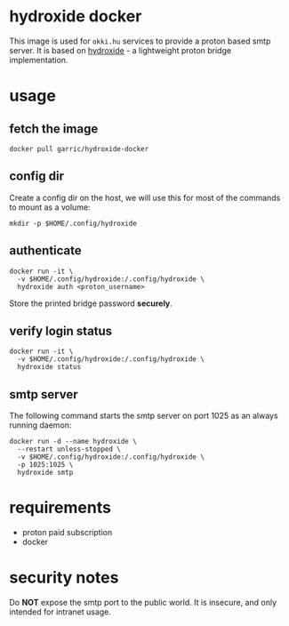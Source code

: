 # hydroxide docker

This image is used for `okki.hu` services to provide a proton based smtp server. It is based on [hydroxide](https://github.com/emersion/hydroxide) - a lightweight proton bridge implementation.

# usage

## fetch the image

```
docker pull garric/hydroxide-docker
```

## config dir

Create a config dir on the host, we will use this for most of the commands to mount as a volume:

```
mkdir -p $HOME/.config/hydroxide
```

## authenticate

```
docker run -it \
  -v $HOME/.config/hydroxide:/.config/hydroxide \
  hydroxide auth <proton_username>
```

Store the printed bridge password __securely__.

## verify login status

```
docker run -it \
  -v $HOME/.config/hydroxide:/.config/hydroxide \
  hydroxide status
```

## smtp server

The following command starts the smtp server on port 1025 as an always running daemon:

```
docker run -d --name hydroxide \
  --restart unless-stopped \
  -v $HOME/.config/hydroxide:/.config/hydroxide \
  -p 1025:1025 \
  hydroxide smtp
```

# requirements

   * proton paid subscription
   * docker

# security notes

Do __NOT__ expose the smtp port to the public world. It is insecure, and only intended for intranet usage.
